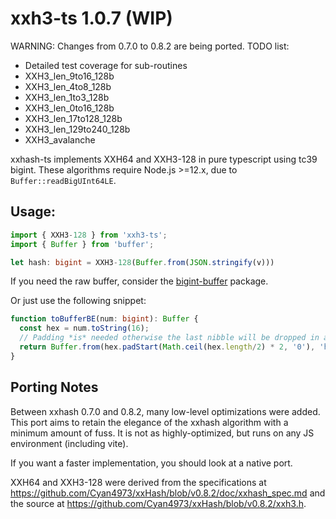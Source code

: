 # xxh3-ts 1.0.7 (WIP)

WARNING: Changes from 0.7.0 to 0.8.2 are being ported. TODO list:
* Detailed test coverage for sub-routines
* XXH3_len_9to16_128b
* XXH3_len_4to8_128b
* XXH3_len_1to3_128b
* XXH3_len_0to16_128b
* XXH3_len_17to128_128b
* XXH3_len_129to240_128b
* XXH3_avalanche

xxhash-ts implements XXH64 and XXH3-128 in pure typescript using tc39 bigint.
These algorithms require Node.js >=12.x, due to `Buffer::readBigUInt64LE`.

## Usage:
```ts
import { XXH3-128 } from 'xxh3-ts';
import { Buffer } from 'buffer';

let hash: bigint = XXH3-128(Buffer.from(JSON.stringify(v)))
```

If you need the raw buffer, consider the [bigint-buffer](https://www.npmjs.com/package/bigint-buffer) package.

Or just use the following snippet:
```ts
function toBufferBE(num: bigint): Buffer {
  const hex = num.toString(16);
  // Padding *is* needed otherwise the last nibble will be dropped in an edge case
  return Buffer.from(hex.padStart(Math.ceil(hex.length/2) * 2, '0'), 'hex');
}
```

## Porting Notes

Between xxhash 0.7.0 and 0.8.2, many low-level optimizations were added.
This port aims to retain the elegance of the xxhash algorithm with a minimum amount of fuss.
It is not as highly-optimized, but runs on any JS environment (including vite).

If you want a faster implementation, you should look at a native port.

XXH64 and XXH3-128 were derived from the specifications at https://github.com/Cyan4973/xxHash/blob/v0.8.2/doc/xxhash_spec.md and the source at https://github.com/Cyan4973/xxHash/blob/v0.8.2/xxh3.h.
